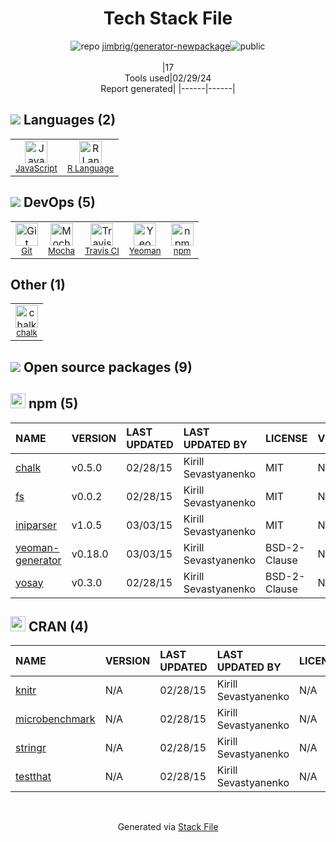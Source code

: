 <!--
&lt;--- Readme.md Snippet without images Start ---&gt;
## Tech Stack
jimbrig/generator-newpackage is built on the following main stack:

- [JavaScript](https://developer.mozilla.org/en-US/docs/Web/JavaScript) – Languages
- [R Language](http://www.r-project.org/) – Languages
- [Mocha](http://mochajs.org/) – Javascript Testing Framework
- [Travis CI](http://travis-ci.com/) – Continuous Integration
- [Yeoman](http://yeoman.io/) – Front End Scaffolding Tools

Full tech stack [here](/techstack.md)

&lt;--- Readme.md Snippet without images End ---&gt;

&lt;--- Readme.md Snippet with images Start ---&gt;
## Tech Stack
jimbrig/generator-newpackage is built on the following main stack:

- <img width='25' height='25' src='https://img.stackshare.io/service/1209/javascript.jpeg' alt='JavaScript'/> [JavaScript](https://developer.mozilla.org/en-US/docs/Web/JavaScript) – Languages
- <img width='25' height='25' src='https://img.stackshare.io/service/1213/r-logo.png' alt='R Language'/> [R Language](http://www.r-project.org/) – Languages
- <img width='25' height='25' src='https://img.stackshare.io/service/832/mocha.png' alt='Mocha'/> [Mocha](http://mochajs.org/) – Javascript Testing Framework
- <img width='25' height='25' src='https://img.stackshare.io/service/460/Lu6cGu0z_400x400.png' alt='Travis CI'/> [Travis CI](http://travis-ci.com/) – Continuous Integration
- <img width='25' height='25' src='https://img.stackshare.io/service/853/46ea2dd8b1bdd31a8ba61044cb5b6ebe.png' alt='Yeoman'/> [Yeoman](http://yeoman.io/) – Front End Scaffolding Tools

Full tech stack [here](/techstack.md)

&lt;--- Readme.md Snippet with images End ---&gt;
-->
<div align="center">

# Tech Stack File
![](https://img.stackshare.io/repo.svg "repo") [jimbrig/generator-newpackage](https://github.com/jimbrig/generator-newpackage)![](https://img.stackshare.io/public_badge.svg "public")
<br/><br/>
|17<br/>Tools used|02/29/24 <br/>Report generated|
|------|------|
</div>

## <img src='https://img.stackshare.io/languages.svg'/> Languages (2)
<table><tr>
  <td align='center'>
  <img width='36' height='36' src='https://img.stackshare.io/service/1209/javascript.jpeg' alt='JavaScript'>
  <br>
  <sub><a href="https://developer.mozilla.org/en-US/docs/Web/JavaScript">JavaScript</a></sub>
  <br>
  <sub></sub>
</td>

<td align='center'>
  <img width='36' height='36' src='https://img.stackshare.io/service/1213/r-logo.png' alt='R Language'>
  <br>
  <sub><a href="http://www.r-project.org/">R Language</a></sub>
  <br>
  <sub></sub>
</td>

</tr>
</table>

## <img src='https://img.stackshare.io/devops.svg'/> DevOps (5)
<table><tr>
  <td align='center'>
  <img width='36' height='36' src='https://img.stackshare.io/service/1046/git.png' alt='Git'>
  <br>
  <sub><a href="http://git-scm.com/">Git</a></sub>
  <br>
  <sub></sub>
</td>

<td align='center'>
  <img width='36' height='36' src='https://img.stackshare.io/service/832/mocha.png' alt='Mocha'>
  <br>
  <sub><a href="http://mochajs.org/">Mocha</a></sub>
  <br>
  <sub></sub>
</td>

<td align='center'>
  <img width='36' height='36' src='https://img.stackshare.io/service/460/Lu6cGu0z_400x400.png' alt='Travis CI'>
  <br>
  <sub><a href="http://travis-ci.com/">Travis CI</a></sub>
  <br>
  <sub></sub>
</td>

<td align='center'>
  <img width='36' height='36' src='https://img.stackshare.io/service/853/46ea2dd8b1bdd31a8ba61044cb5b6ebe.png' alt='Yeoman'>
  <br>
  <sub><a href="http://yeoman.io/">Yeoman</a></sub>
  <br>
  <sub></sub>
</td>

<td align='center'>
  <img width='36' height='36' src='https://img.stackshare.io/service/1120/lejvzrnlpb308aftn31u.png' alt='npm'>
  <br>
  <sub><a href="https://www.npmjs.com/">npm</a></sub>
  <br>
  <sub></sub>
</td>

</tr>
</table>

## Other (1)
<table><tr>
  <td align='center'>
  <img width='36' height='36' src='https://img.stackshare.io/service/8072/13122722.png' alt='chalk'>
  <br>
  <sub><a href="https://github.com/chalk/chalk">chalk</a></sub>
  <br>
  <sub></sub>
</td>

</tr>
</table>


## <img src='https://img.stackshare.io/group.svg' /> Open source packages (9)</h2>

## <img width='24' height='24' src='https://img.stackshare.io/service/1120/lejvzrnlpb308aftn31u.png'/> npm (5)

|NAME|VERSION|LAST UPDATED|LAST UPDATED BY|LICENSE|VULNERABILITIES|
|:------|:------|:------|:------|:------|:------|
|[chalk](https://www.npmjs.com/chalk)|v0.5.0|02/28/15|Kirill Sevastyanenko |MIT|N/A|
|[fs](https://www.npmjs.com/fs)|v0.0.2|02/28/15|Kirill Sevastyanenko |MIT|N/A|
|[iniparser](https://www.npmjs.com/iniparser)|v1.0.5|03/03/15|Kirill Sevastyanenko |MIT|N/A|
|[yeoman-generator](https://www.npmjs.com/yeoman-generator)|v0.18.0|03/03/15|Kirill Sevastyanenko |BSD-2-Clause|N/A|
|[yosay](https://www.npmjs.com/yosay)|v0.3.0|02/28/15|Kirill Sevastyanenko |BSD-2-Clause|N/A|


## <img width='24' height='24' src='https://img.stackshare.io/package_manager/105004/default_a16028785587c9c482ce21483b5e660123a3d270.png'/> CRAN (4)

|NAME|VERSION|LAST UPDATED|LAST UPDATED BY|LICENSE|VULNERABILITIES|
|:------|:------|:------|:------|:------|:------|
|[knitr](https://cran.r-project.org/knitr)|N/A|02/28/15|Kirill Sevastyanenko |N/A|N/A|
|[microbenchmark](https://cran.r-project.org/microbenchmark)|N/A|02/28/15|Kirill Sevastyanenko |N/A|N/A|
|[stringr](https://cran.r-project.org/stringr)|N/A|02/28/15|Kirill Sevastyanenko |N/A|N/A|
|[testthat](https://cran.r-project.org/testthat)|N/A|02/28/15|Kirill Sevastyanenko |N/A|N/A|

<br/>
<div align='center'>

Generated via [Stack File](https://github.com/marketplace/stack-file)
